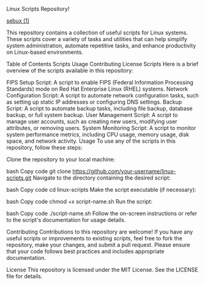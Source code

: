 
Linux Scripts Repository!

[sebux (1)](https://github.com/seblg57/Shell_scripts/assets/56646434/2a2c59ef-829d-4b7e-964f-b0f8b2a7d928)

This repository contains a collection of useful scripts for Linux systems. These scripts cover a variety of tasks and utilities that can help simplify system administration, automate repetitive tasks, and enhance productivity on Linux-based environments.

Table of Contents
Scripts
Usage
Contributing
License
Scripts
Here is a brief overview of the scripts available in this repository:

FIPS Setup Script: A script to enable FIPS (Federal Information Processing Standards) mode on Red Hat Enterprise Linux (RHEL) systems.
Network Configuration Script: A script to automate network configuration tasks, such as setting up static IP addresses or configuring DNS settings.
Backup Script: A script to automate backup tasks, including file backup, database backup, or full system backup.
User Management Script: A script to manage user accounts, such as creating new users, modifying user attributes, or removing users.
System Monitoring Script: A script to monitor system performance metrics, including CPU usage, memory usage, disk space, and network activity.
Usage
To use any of the scripts in this repository, follow these steps:

Clone the repository to your local machine:

bash
Copy code
git clone https://github.com/your-username/linux-scripts.git
Navigate to the directory containing the desired script:

bash
Copy code
cd linux-scripts
Make the script executable (if necessary):

bash
Copy code
chmod +x script-name.sh
Run the script:

bash
Copy code
./script-name.sh
Follow the on-screen instructions or refer to the script's documentation for usage details.

Contributing
Contributions to this repository are welcome! If you have any useful scripts or improvements to existing scripts, feel free to fork the repository, make your changes, and submit a pull request. Please ensure that your code follows best practices and includes appropriate documentation.

License
This repository is licensed under the MIT License. See the LICENSE file for details.

